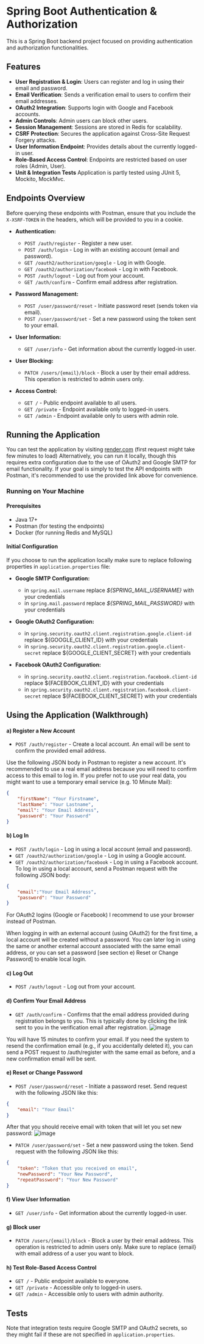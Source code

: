 # Spring Boot Authentication & Authorization

This is a Spring Boot backend project focused on providing authentication and authorization functionalities. 

## Features

- **User Registration & Login**: Users can register and log in using their email and password.
- **Email Verification**: Sends a verification email to users to confirm their email addresses.
- **OAuth2 Integration**: Supports login with Google and Facebook accounts.
- **Admin Controls**: Admin users can block other users.
- **Session Management**: Sessions are stored in Redis for scalability.
- **CSRF Protection**: Secures the application against Cross-Site Request Forgery attacks.
- **User Information Endpoint**: Provides details about the currently logged-in user.
- **Role-Based Access Control**: Endpoints are restricted based on user roles (Admin, User).
- **Unit & Integration Tests** Application is partly tested using JUnit 5, Mockito, MockMvc.

## Endpoints Overview

Before querying these endpoints with Postman, ensure that you include the `X-XSRF-TOKEN` in the headers, which will be provided to you in a cookie.

- **Authentication:**
  - `POST /auth/register` - Register a new user.
  - `POST /auth/login` - Log in with an existing account (email and password).
  - `GET /oauth2/authorization/google` - Log in with Google.
  - `GET /oauth2/authorization/facebook` - Log in with Facebook.
  - `POST /auth/logout` - Log out from your account.
  - `GET /auth/confirm` - Confirm email address after registration.
  
- **Password Management:**
  - `POST /user/password/reset` - Initiate password reset (sends token via email).
  - `POST /user/password/set` - Set a new password using the token sent to your email.

- **User Information:**
  - `GET /user/info` - Get information about the currently logged-in user.
 
- **User Blocking:**
  - `PATCH /users/{email}/block` - Block a user by their email address. This operation is restricted to admin users only.
  
- **Access Control:**
  - `GET /` - Public endpoint available to all users.
  - `GET /private` - Endpoint available only to logged-in users.
  - `GET /admin` - Endpoint available only to users with admin role.

## Running the Application

You can test the application by visiting [render.com](https://norbert-koziana-01.onrender.com) (first request might take few minutes to load) Alternatively, you can run it locally, though this requires extra configuration due to the use of OAuth2 and Google SMTP for email functionality. If your goal is simply to test the API endpoints with Postman, it's recommended to use the provided link above for convenience.

### Running on Your Machine

#### Prerequisites

- Java 17+
- Postman (for testing the endpoints)
- Docker (for running Redis and MySQL)

#### Initial Configuration

If you choose to run the application locally make sure to replace following properties in `application.properties` file:

- **Google SMTP Configuration:**
  - in `spring.mail.username` replace *${SPRING_MAIL_USERNAME}* with your credentials
  - in `spring.mail.password` replace *${SPRING_MAIL_PASSWORD}* with your credentials

- **Google OAuth2 Configuration:**
  - in `spring.security.oauth2.client.registration.google.client-id` replace ${GOOGLE_CLIENT_ID} with your credentials
  - in `spring.security.oauth2.client.registration.google.client-secret` replace ${GOOGLE_CLIENT_SECRET} with your credentials

- **Facebook OAuth2 Configuration:**
  - in `spring.security.oauth2.client.registration.facebook.client-id` replace ${FACEBOOK_CLIENT_ID} with your credentials
  - in `spring.security.oauth2.client.registration.facebook.client-secret` replace ${FACEBOOK_CLIENT_SECRET} with your credentials

## Using the Application (Walkthrough)

#### a) Register a New Account
- `POST /auth/register` - Create a local account. An email will be sent to confirm the provided email address.

Use the following JSON body in Postman to register a new account. It's recommended to use a real email address because you will need to confirm access to this email to log in. If you prefer not to use your real data, you might want to use a temporary email service (e.g. 10 Minute Mail):

```json
{
    "firstName": "Your Firstname",
    "lastName": "Your Lastname",
    "email": "Your Email Address",
    "password": "Your Password"
}
```

#### b) Log In
- `POST /auth/login` - Log in using a local account (email and password).
- `GET /oauth2/authorization/google` - Log in using a Google account.
- `GET /oauth2/authorization/facebook` - Log in using a Facebook account.
To log in using a local account, send a Postman request with the following JSON body:
```json
{
    "email":"Your Email Address",
    "password": "Your Password"
}
```
For OAuth2 logins (Google or Facebook) I recommend to use your browser instead of Postman.

When logging in with an external account (using OAuth2) for the first time, a local account will be created without a password. You can later log in using the same or another external account associated with the same email address, or you can set a password [see section e) Reset or Change Password] to enable local login.

#### c) Log Out
- `POST /auth/logout` - Log out from your account.

#### d) Confirm Your Email Address
- `GET /auth/confirm` - Confirms that the email address provided during registration belongs to you. This is typically done by clicking the link sent to you in the verification email after registration.
![image](https://github.com/user-attachments/assets/da5982e7-3464-4b1c-a1a1-0ecd41b8acc2)


You will have 15 minutes to confirm your email. If you need the system to resend the confirmation email (e.g., if you accidentally deleted it), you can send a POST request to /auth/register with the same email as before, and a new confirmation email will be sent.

#### e) Reset or Change Password
- `POST /user/password/reset` - Initiate a password reset.
Send request  with the following JSON like this:
```json
{
    "email": "Your Email"
}
```
After that you should receive email with token that will let you set new password:
![image](https://github.com/user-attachments/assets/9b792478-cde0-474d-99db-eeecb0447948)

- `PATCH /user/password/set` - Set a new password using the token.
Send request  with the following JSON like this:
```json
{
    "token": "Token that you received on email",
    "newPassword": "Your New Password",
    "repeatPassword": "Your New Password"
}
```

#### f) View User Information
- `GET /user/info` - Get information about the currently logged-in user.

#### g) Block user
- `PATCH /users/{email}/block` - Block a user by their email address. This operation is restricted to admin users only. Make sure to replace {email} with email address of a user you want to block.

#### h) Test Role-Based Access Control
- `GET /` - Public endpoint available to everyone.
- `GET /private` - Accessible only to logged-in users.
- `GET /admin` - Accessible only to users with admin authority.

## Tests

Note that integration tests require Google SMTP and OAuth2 secrets, so they might fail if these are not specified in `application.properties`.
